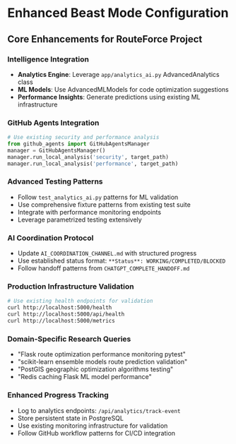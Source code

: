 # Enhanced Beast Mode Configuration

## Core Enhancements for RouteForce Project

### Intelligence Integration
- **Analytics Engine**: Leverage `app/analytics_ai.py` AdvancedAnalytics class
- **ML Models**: Use AdvancedMLModels for code optimization suggestions
- **Performance Insights**: Generate predictions using existing ML infrastructure

### GitHub Agents Integration
```python
# Use existing security and performance analysis
from github_agents import GitHubAgentsManager
manager = GitHubAgentsManager()
manager.run_local_analysis('security', target_path)
manager.run_local_analysis('performance', target_path)
```

### Advanced Testing Patterns
- Follow `test_analytics_ai.py` patterns for ML validation
- Use comprehensive fixture patterns from existing test suite
- Integrate with performance monitoring endpoints
- Leverage parametrized testing extensively

### AI Coordination Protocol
- Update `AI_COORDINATION_CHANNEL.md` with structured progress
- Use established status format: `**Status**: WORKING/COMPLETED/BLOCKED`
- Follow handoff patterns from `CHATGPT_COMPLETE_HANDOFF.md`

### Production Infrastructure Validation
```bash
# Use existing health endpoints for validation
curl http://localhost:5000/health
curl http://localhost:5000/api/health
curl http://localhost:5000/metrics
```

### Domain-Specific Research Queries
- "Flask route optimization performance monitoring pytest"
- "scikit-learn ensemble models route prediction validation"
- "PostGIS geographic optimization algorithms testing"
- "Redis caching Flask ML model performance"

### Enhanced Progress Tracking
- Log to analytics endpoints: `/api/analytics/track-event`
- Store persistent state in PostgreSQL
- Use existing monitoring infrastructure for validation
- Follow GitHub workflow patterns for CI/CD integration
